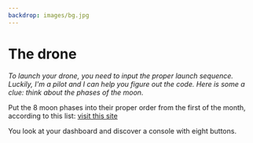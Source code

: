 ```yaml
---
backdrop: images/bg.jpg
---
```

# The drone

_To launch your drone, you need to input the proper launch sequence. Luckily, I'm a pilot and I can help you figure out the code. Here is some a clue: think about the phases of the moon._

Put the 8 moon phases into their proper order from the first of the month, according to this list: [visit this site](https://docs.microsoft.com/en-us/learn/modules/predict-meteor-showers-using-python/4-collect-data)

You look at your dashboard and discover a console with eight buttons.

<DroneLaunch/>

